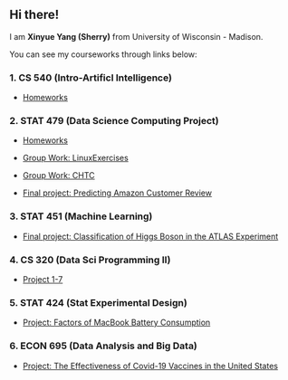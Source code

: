 ## Hi there!

I am **Xinyue Yang (Sherry)** from University of Wisconsin - Madison. 

You can see my courseworks through links below:

### 1. CS 540 (Intro-Artificl Intelligence)

* [Homeworks](https://github.com/xyang467/CS540)

### 2. STAT 479 (Data Science Computing Project)

* [Homeworks](https://github.com/xyang467/STAT479homework)

* [Group Work: LinuxExercises](https://github.com/xyang467/LinuxExercises)

* [Group Work: CHTC](https://github.com/gjsorrell/stat479-project3)

* [Final project: Predicting Amazon Customer Review](https://github.com/gjsorrell/stat479-final-project)

### 3. STAT 451 (Machine Learning)

* [Final project: Classification of Higgs Boson in the ATLAS Experiment](https://github.com/xyang467/STAT451)

### 4. CS 320 (Data Sci Programming II)

* [Project 1-7](https://github.com/xyang467/CS320)


### 5. STAT 424 (Stat Experimental Design)

* [Project: Factors of MacBook Battery Consumption](https://github.com/xyang467/STAT424)

### 6. ECON 695 (Data Analysis and Big Data)

* [Project: The Effectiveness of Covid-19 Vaccines in the United States](https://github.com/xyang467/ECON695)

<!---
xyang467/xyang467 is a ✨ special ✨ repository because its `README.md` (this file) appears on your GitHub profile.
You can click the Preview link to take a look at your changes.
--->
